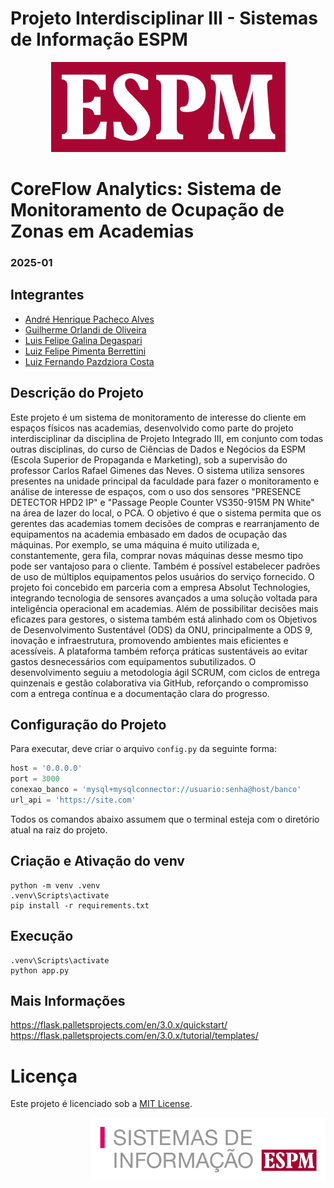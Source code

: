 # Projeto Interdisciplinar III - Sistemas de Informação ESPM

<p align="center">
    <a href="https://www.espm.br/cursos-de-graduacao/sistemas-de-informacao/"><img src="https://raw.githubusercontent.com/tech-espm/misc-template/main/logo.png" alt="Sistemas de Informação ESPM" style="width: 375px;"/></a>
</p>

# CoreFlow Analytics: Sistema de Monitoramento de Ocupação de Zonas em Academias

### 2025-01

## Integrantes
- [André Henrique Pacheco Alves](https://github.com/andre-alves77)
- [Guilherme Orlandi de Oliveira](https://github.com/carrico05)
- [Luis Felipe Galina Degaspari](https://github.com/luisdegaspari)
- [Luiz Felipe Pimenta Berrettini](https://github.com/pimentabrrt)
- [Luiz Fernando Pazdziora Costa](https://github.com/luizpazdziora)

## Descrição do Projeto

Este projeto é um sistema de monitoramento de interesse do cliente em espaços físicos nas academias, desenvolvido como parte do projeto interdisciplinar da disciplina de Projeto Integrado III, em conjunto com todas outras disciplinas, do curso de Ciências de Dados e Negócios da ESPM (Escola Superior de Propaganda e Marketing), sob a supervisão do professor Carlos Rafael Gimenes das Neves. 
O sistema utiliza sensores presentes na unidade principal da faculdade para fazer o monitoramento e análise de interesse de espaços, com o uso dos sensores "PRESENCE DETECTOR HPD2 IP" e "Passage People Counter VS350-915M PN White" na área de lazer do local, o PCA.
O objetivo é que o sistema permita que os gerentes das academias tomem decisões de compras e rearranjamento de equipamentos na academia embasado em dados de ocupação das máquinas. Por exemplo, se uma máquina é muito utilizada e, constantemente, gera fila, comprar novas máquinas desse mesmo tipo pode ser vantajoso para o cliente. Também é possível estabelecer padrões de uso de múltiplos equipamentos pelos usuários do serviço fornecido.
O projeto foi concebido em parceria com a empresa Absolut Technologies, integrando tecnologia de sensores avançados a uma solução voltada para inteligência operacional em academias. Além de possibilitar decisões mais eficazes para gestores, o sistema também está alinhado com os Objetivos de Desenvolvimento Sustentável (ODS) da ONU, principalmente a ODS 9, inovação e infraestrutura, promovendo ambientes mais eficientes e acessíveis. A plataforma também reforça práticas sustentáveis ao evitar gastos desnecessários com equipamentos subutilizados. 
O desenvolvimento seguiu a metodologia ágil SCRUM, com ciclos de entrega quinzenais e gestão colaborativa via GitHub, reforçando o compromisso com a entrega contínua e a documentação clara do progresso.

## Configuração do Projeto

Para executar, deve criar o arquivo `config.py` da seguinte forma:

```python
host = '0.0.0.0'
port = 3000
conexao_banco = 'mysql+mysqlconnector://usuario:senha@host/banco'
url_api = 'https://site.com'
```

Todos os comandos abaixo assumem que o terminal esteja com o diretório atual na raiz do projeto.

## Criação e Ativação do venv

```
python -m venv .venv
.venv\Scripts\activate
pip install -r requirements.txt
```

## Execução

```
.venv\Scripts\activate
python app.py
```

## Mais Informações

https://flask.palletsprojects.com/en/3.0.x/quickstart/
https://flask.palletsprojects.com/en/3.0.x/tutorial/templates/

# Licença

Este projeto é licenciado sob a [MIT License](https://github.com/tech-espm/inter-3sem-2025-analise-academia/blob/main/LICENSE).

<p align="right">
    <a href="https://www.espm.br/cursos-de-graduacao/sistemas-de-informacao/"><img src="https://raw.githubusercontent.com/tech-espm/misc-template/main/logo-si-512.png" alt="Sistemas de Informação ESPM" style="width: 375px;"/></a>
</p>

